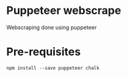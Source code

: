 # Puppeteer webscrape

Webscraping done using puppeteer

# Pre-requisites 

    npm install --save puppeteer chalk
